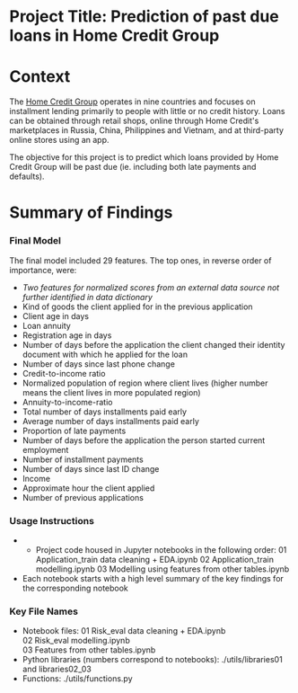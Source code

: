
# Project Title: Prediction of past due loans in Home Credit Group

# Context
The [Home Credit Group](https://en.wikipedia.org/wiki/Home_Credit) operates in nine countries and focuses on installment lending primarily to people with little or no credit history. Loans can be obtained through retail shops, online through Home Credit's marketplaces in Russia, China, Philippines and Vietnam, and at third-party online stores using an app. 

The objective for this project is to predict which loans provided by Home Credit Group will be past due (ie. including both late payments and defaults).

# Summary of Findings
### Final Model
The final model included 29 features. The top ones, in reverse order of importance, were:
* _Two features for normalized scores from an external data source not further identified in data dictionary_
* Kind of goods the client applied for in the previous application
* Client age in days
* Loan annuity
* Registration age in days
* Number of days before the application the client changed their identity document with which he applied for the loan
* Number of days since last phone change
* Credit-to-income ratio
* Normalized population of region where client lives (higher number means the client lives in more populated region)
* Annuity-to-income-ratio
* Total number of days installments paid early
* Average number of days installments paid early
* Proportion of late payments
* Number of days before the application the person started current employment
* Number of installment payments
* Number of days since last ID change
* Income
* Approximate hour the client applied
* Number of previous applications

### Usage Instructions
* * Project code housed in Jupyter notebooks in the following order:
  01 Application_train data cleaning + EDA.ipynb
  02 Application_train modelling.ipynb
  03 Modelling using features from other tables.ipynb
* Each notebook starts with a high level summary of the key findings for the corresponding notebook 

### Key File Names
* Notebook files: 
    01 Risk_eval data cleaning + EDA.ipynb  
    02 Risk_eval modelling.ipynb  
    03 Features from other tables.ipynb  
* Python libraries (numbers correspond to notebooks): ./utils/libraries01 and libraries02_03
* Functions: ./utils/functions.py



